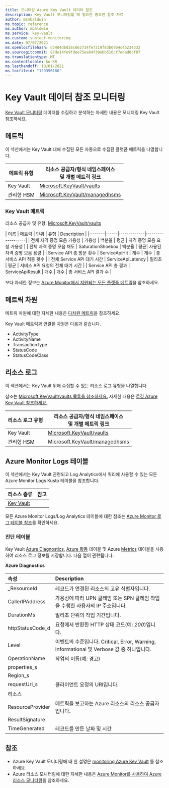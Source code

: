 ```yaml
---
title: 모니터링 Azure Key Vault 데이터 참조
description: Key Vault 모니터링할 때 필요한 중요한 참조 자료
author: msmbaldwin
ms.topic: reference
ms.author: mbaldwin
ms.service: key-vault
ms.custom: subject-monitoring
ms.date: 07/07/2021
ms.openlocfilehash: d3404dbd28c662734fe7319f83b69b4c45234332
ms.sourcegitcommit: 87de14fe9fdee75ea64f30ebb516cf7edad0cf87
ms.translationtype: MT
ms.contentlocale: ko-KR
ms.lasthandoff: 10/01/2021
ms.locfileid: "129356180"
---
```

# <a name="monitoring-key-vault-data-reference"></a>Key Vault 데이터 참조 모니터링

[Key Vault 모니터링](monitor-key-vault.md) 데이터를 수집하고 분석하는 자세한 내용은 모니터링 Key Vault 참조하세요.

## <a name="metrics"></a>메트릭


이 섹션에서는 Key Vault 대해 수집된 모든 자동으로 수집된 플랫폼 메트릭을 나열합니다.  

|메트릭 유형 | 리소스 공급자/형식 네임스페이스<br/> 및 개별 메트릭 링크 |
|-------|-----|
| Key Vault | [Microsoft.KeyVault/vaults](/azure/azure-monitor/essentials/metrics-supported#microsoftkeyvaultvaults) |
| 관리형 HSM | [Microsoft.KeyVault/managedhsms](/azure/azure-monitor/essentials/resource-logs-categories#microsoftkeyvaultmanagedhsms) 

### <a name="key-vault-metrics"></a>Key Vault 메트릭

리소스 공급자 및 유형: [Microsoft.KeyVault/vaults](/azure/azure-monitor/essentials/metrics-supported#microsoftkeyvaultvaults)

| 이름 | 메트릭 | 단위 | 유형 | Description |
|:-------|:-----|:------------|:------------------|
| 전체 자격 증명 모음 가용성 | 가용성      | 백분율    | 평균 | 자격 증명 모음 요청 가용성            | 
| 전체 자격 증명 모음 채도 | SaturationShoebox | 백분율 | 평균| 사용된 자격 증명 모음 용량 | 
| Service API 총 방문 횟수 | ServiceApiHit | 개수 | 개수 | 총 서비스 API 적중 횟수 |
| 전체 Service API 대기 시간 | ServiceApiLatency | 밀리초 | 평균 | 서비스 API 요청의 전체 대기 시간 |
| Service API 총 결과 | ServiceApiResult | 개수 | 개수 | 총 서비스 API 결과 수 |

보다 자세한 정보는 [Azure Monitor에서 지원되는 모든 플랫폼 메트릭](/azure/azure-monitor/essentials/metrics-supported)을 참조하세요.

## <a name="metric-dimensions"></a>메트릭 차원

메트릭 차원에 대한 자세한 내용은 [다차원 메트릭](/azure/azure-monitor/essentials/data-platform-metrics#multi-dimensional-metrics)을 참조하세요.

Key Vault 메트릭과 연결된 차원은 다음과 같습니다.

- ActivityType
- ActivityName
- TransactionType
- StatusCode
- StatusCodeClass

## <a name="resource-logs"></a>리소스 로그

이 섹션에서는 Key Vault 위해 수집할 수 있는 리소스 로그 유형을 나열합니다.

참조는 [Microsoft.KeyVault/vaults 목록을 참조하세요.](/azure/azure-monitor/essentials/resource-logs-categories#microsoftkeyvaultvaults)  자세한 내용은 [로깅 Azure Key Vault 참조하세요.](logging.md)

|리소스 로그 유형 | 리소스 공급자/형식 네임스페이스<br/> 및 개별 메트릭 링크 |
|-------|-----|
| Key Vault | [Microsoft.KeyVault/vaults](/azure/azure-monitor/essentials/resource-logs-categories#microsoftkeyvaultmanagedhsms) |
| 관리형 HSM | [Microsoft.KeyVault/managedhsms](/azure/azure-monitor/essentials/resource-logs-categories#microsoftkeyvaultvaults) 

## <a name="azure-monitor-logs-tables"></a>Azure Monitor Logs 테이블

이 섹션에서는 Key Vault 관련되고 Log Analytics에서 쿼리에 사용할 수 있는 모든 Azure Monitor Logs Kusto 테이블을 참조합니다. 

|리소스 종류 | 참고 |
|-------|-----|
| [Key Vault](/azure/azure-monitor/reference/tables/tables-resourcetype#key-vaults) | |

모든 Azure Monitor Logs/Log Analytics 테이블에 대한 참조는 [Azure Monitor 로그 테이블 참조](/azure/azure-monitor/reference/tables/tables-resourcetype)를 확인하세요.

### <a name="diagnostics-tables"></a>진단 테이블

Key Vault [Azure Diagnostics,](/azure/azure-monitor/reference/tables/azurediagnostics) [Azure 활동](/azure/azure-monitor/reference/tables/azureactivity) 테이블 및 Azure [Metrics](/azure/azure-monitor/reference/tables/azuremetrics) 테이블을 사용하여 리소스 로그 정보를 저장합니다. 다음 열이 관련됩니다.

**Azure Diagnostics**

| 속성 | Description |
|:--- |:---|
| _ResourceId | 레코드가 연결된 리소스의 고유 식별자입니다. |
| CallerIPAddress | 가용성에 따라 UPN 클레임 또는 SPN 클레임 작업을 수행한 사용자의 IP 주소입니다. |
| DurationMs | 밀리초 단위의 작업 기간입니다. |
| httpStatusCode_d | 요청에서 반환한 HTTP 상태 코드(예: *200*)입니다. |
| Level | 이벤트의 수준입니다. Critical, Error, Warning, Informational 및 Verbose 값 중 하나입니다. |
| OperationName | 작업의 이름(예: 경고) |
| properties_s |  |
| Region_s | |
| requestUri_s | 클라이언트 요청의 URI입니다. |
| 리소스 | |
| ResourceProvider | 메트릭을 보고하는 Azure 리소스의 리소스 공급자입니다. |
| ResultSignature | |
| TimeGenerated | 레코드를 만든 날짜 및 시간 |

## <a name="see-also"></a>참조

- Azure Key Vault 모니터링에 대 한 설명은 [monitoring Azure Key Vault](monitor-key-vault.md) 를 참조 하세요.
- Azure 리소스 모니터링에 대한 자세한 내용은 [Azure Monitor를 사용하여 Azure 리소스 모니터링](/azure/azure-monitor/essentials/monitor-azure-resource)을 참조하세요.
